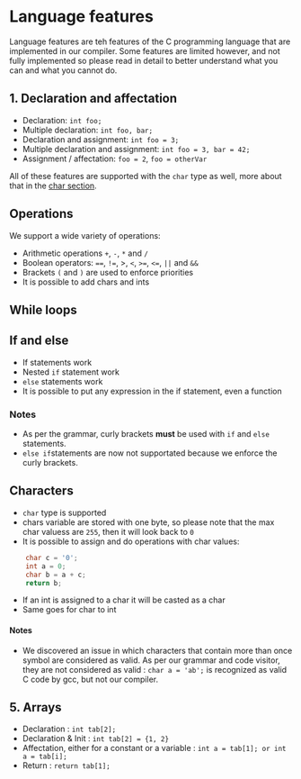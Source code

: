 # Language features

Language features are teh features of the C programming language that are implemented in our compiler. Some features are limited however, and not fully implemented so please read in detail to better understand what you can and what you cannot do.

## 1. Declaration and affectation
- Declaration: `int foo;`
- Multiple declaration: `int foo, bar;`
- Declaration and assignment: `int foo = 3;`
- Multiple declaration and assignment: `int foo = 3, bar = 42;`
- Assignment / affectation: `foo = 2`, `foo = otherVar` 

All of these features are supported with the `char` type as well, more about that in the [char section](#characters).

## Operations

We support a wide variety of operations:
- Arithmetic operations `+`, `-`, `*` and `/` 
- Boolean operators: `==`, `!=`, >, `<`, `>=`, `<=`, `||` and `&&`
- Brackets `(` and `)` are used to enforce priorities
- It is possible to add chars and ints

## While loops

## If and else
- If statements work
- Nested `if` statement work
- `else` statements work
- It is possible to put any expression in the if statement, even a function

### Notes
- As per the grammar, curly brackets **must** be used with `if` and `else` statements.
- `else if`statements are now not supportated because we enforce the curly brackets.

## Characters

- `char` type is supported
- chars variable are stored with one byte, so please note that the max char valuess are `255`, then it will look back to `0`
- It is possible to assign and do operations with char values:

```c
    char c = '0';
    int a = 0;
    char b = a + c;
    return b;
```
- If an int is assigned to a char it will be casted as a char
- Same goes for char to int

#### Notes

- We discovered an issue in which characters that contain more than once symbol are considered as valid. As per our grammar and code visitor, they are not considered as valid : `char a = 'ab';` is recognized as valid C code by gcc, but not our compiler.

## 5. Arrays

- Declaration : `int tab[2];`
- Declaration & Init : `int tab[2] = {1, 2}`
- Affectation, either for a constant or a variable : `int a = tab[1]; or int a = tab[i];`
- Return : `return tab[1];`
